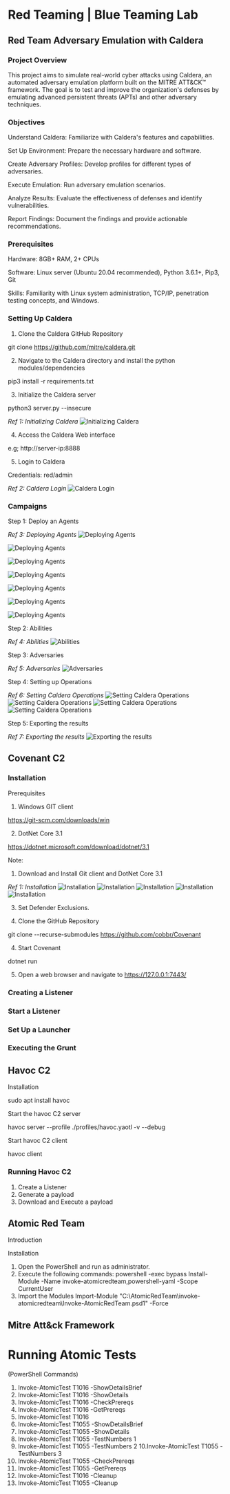 # Red Teaming | Blue Teaming Lab

## Red Team Adversary Emulation with Caldera

### Project Overview
This project aims to simulate real-world cyber attacks using Caldera, an automated adversary emulation platform built on the MITRE ATT&CK™ framework. The goal is to test and improve the organization's defenses by emulating advanced persistent threats (APTs) and other adversary techniques.

### Objectives
Understand Caldera: Familiarize with Caldera's features and capabilities.

Set Up Environment: Prepare the necessary hardware and software.

Create Adversary Profiles: Develop profiles for different types of adversaries.

Execute Emulation: Run adversary emulation scenarios.

Analyze Results: Evaluate the effectiveness of defenses and identify vulnerabilities.

Report Findings: Document the findings and provide actionable recommendations.

### Prerequisites
Hardware: 8GB+ RAM, 2+ CPUs

Software: Linux server (Ubuntu 20.04 recommended), Python 3.6.1+, Pip3, Git

Skills: Familiarity with Linux system administration, TCP/IP, penetration testing concepts, and Windows.

### Setting Up Caldera

1. Clone the Caldera GitHub Repository

git clone https://github.com/mitre/caldera.git

2. Navigate to the Caldera directory and install the python modules/dependencies

pip3 install -r requirements.txt

3. Initialize the Caldera server

python3 server.py --insecure

*Ref 1: Initializing Caldera*
![Initializing Caldera](images/image1.png)

4. Access the Caldera Web interface

e.g; http://server-ip:8888

5. Login to Caldera 

Credentials: red/admin

*Ref 2: Caldera Login*
![Caldera Login](images/image2.png)

### Campaigns

Step 1: Deploy an Agents

*Ref 3: Deploying Agents*
![Deploying Agents](images/image3.png)

![Deploying Agents](images/image4.png)

![Deploying Agents](images/image5.png)

![Deploying Agents](images/image6.png)

![Deploying Agents](images/image7.png)

![Deploying Agents](images/image8.png)

![Deploying Agents](images/image9.png)

Step 2: Abilities

*Ref 4: Abilities*
![Abilities](images/image10.png)

Step 3: Adversaries

*Ref 5: Adversaries*
![Adversaries](images/image11.png)

Step 4: Setting up Operations

*Ref 6: Setting Caldera Operations*
![Setting Caldera Operations](images/image12.png)
![Setting Caldera Operations](images/image13.png)
![Setting Caldera Operations](images/image14.png)
![Setting Caldera Operations](images/image15.png)

Step 5: Exporting the results

*Ref 7: Exporting the results*
![Exporting the results](images/image16.png)


## Covenant C2

### Installation

Prerequisites

1. Windows GIT client

https://git-scm.com/downloads/win

2. DotNet Core 3.1

https://dotnet.microsoft.com/download/dotnet/3.1

Note:

1. Download and Install Git client and DotNet Core 3.1

*Ref 1: Installation*
![Installation](images/image17.png)
![Installation](images/image18.png)
![Installation](images/image19.png)
![Installation](images/image20.png)
![Installation](images/image21.png)

3. Set Defender Exclusions.

4. Clone the GitHub Repository

git clone --recurse-submodules https://github.com/cobbr/Covenant

4. Start Covenant

dotnet run

5. Open a web browser and navigate to https://127.0.0.1:7443/

### Creating a Listener
### Start a Listener
### Set Up a Launcher
### Executing the Grunt

## Havoc C2

Installation

sudo apt install havoc

Start the havoc C2 server

havoc server --profile ./profiles/havoc.yaotl -v --debug

Start havoc C2 client

havoc client

### Running Havoc C2

1. Create a Listener
2. Generate a payload
3. Download and Execute a payload

## Atomic Red Team

Introduction

Installation

1. Open the PowerShell and run as administrator.
2. Execute the following commands:
powershell -exec bypass
Install-Module -Name invoke-atomicredteam,powershell-yaml -Scope CurrentUser
3. Import the Modules
Import-Module "C:\AtomicRedTeam\invoke-atomicredteam\Invoke-AtomicRedTeam.psd1" -Force

## Mitre Att&ck Framework

# Running Atomic Tests

(PowerShell Commands)

1. Invoke-AtomicTest T1016 -ShowDetailsBrief
2. Invoke-AtomicTest T1016 -ShowDetails
3. Invoke-AtomicTest T1016 -CheckPrereqs
4. Invoke-AtomicTest T1016 -GetPrereqs
5. Invoke-AtomicTest T1016
6. Invoke-AtomicTest T1055 -ShowDetailsBrief
7. Invoke-AtomicTest T1055 -ShowDetails
8. Invoke-AtomicTest T1055 -TestNumbers 1
9. Invoke-AtomicTest T1055 -TestNumbers 2
10.Invoke-AtomicTest T1055 -TestNumbers 3
11. Invoke-AtomicTest T1055 -CheckPrereqs
12. Invoke-AtomicTest T1055 -GetPrereqs
13. Invoke-AtomicTest T1016 -Cleanup
14. Invoke-AtomicTest T1055 -Cleanup
